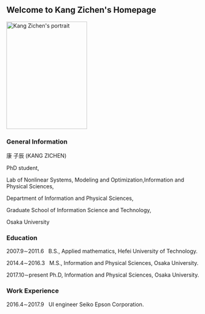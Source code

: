 ## Welcome to Kang Zichen's Homepage
<img src="https://user-images.githubusercontent.com/14539282/57233456-a12d1f80-7059-11e9-80ff-1cf9eac0a215.JPG" alt="Kang Zichen's portrait"  width="210" height="280" />

### General Information

康 子辰 (KANG ZICHEN)</p>
PhD student,</p>
Lab of Nonlinear Systems, Modeling and Optimization,Information and Physical Sciences,</p>
Department of Information and Physical Sciences,</p>
Graduate School of Information Science and Technology,</p>
Osaka University

### Education
2007.9&sim;2011.6&nbsp;&nbsp;&nbsp;B.S., Applied mathematics, Hefei University of Technology.</p>
2014.4&sim;2016.3&nbsp;&nbsp;&nbsp;M.S., Information and Physical Sciences, Osaka University.</p>
2017.10&sim;present&nbsp;Ph.D, Information and Physical Sciences, Osaka University.</p>

### Work Experience
2016.4&sim;2017.9&nbsp;&nbsp;&nbsp;UI engineer Seiko Epson Corporation.</p>
